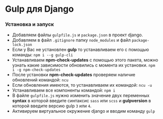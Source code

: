 # Gulp для Django

### Установка и запуск
* Добавляем файлы `gulpfile.js` и `package.json` в проект django.
* Добавляем в файл `.gitignore` папку `node_modules` и файл `package-lock.json`
* Если у Вас не установлен **gulp** то устанавливаем его с помощью команды: `npm i --g gulp-cli`
* Устанавливаем **npm-check-updates** с помощью этого пакета, можно узнать какие зависимости обновились с момента их установки.
`npm i -g npm-check-updates`
* После установки **npm-check-updates** проверяем наличие обновлений командой:
`ncu`
* Если обновления имеются, то устанавливаем их командой:
`ncu -u`
* Устанавливаем все компоненты командой:
`npm i`
* В файле `gulpfile.js` нужно изменить значение двух переменных **syntax** в которой введите синтаксис `sass` или `scss` и **gulpversion** в которой введите версию gulp `3` или `4`.
* Активируем виртуальное окружение django и вводим команду `gulp`